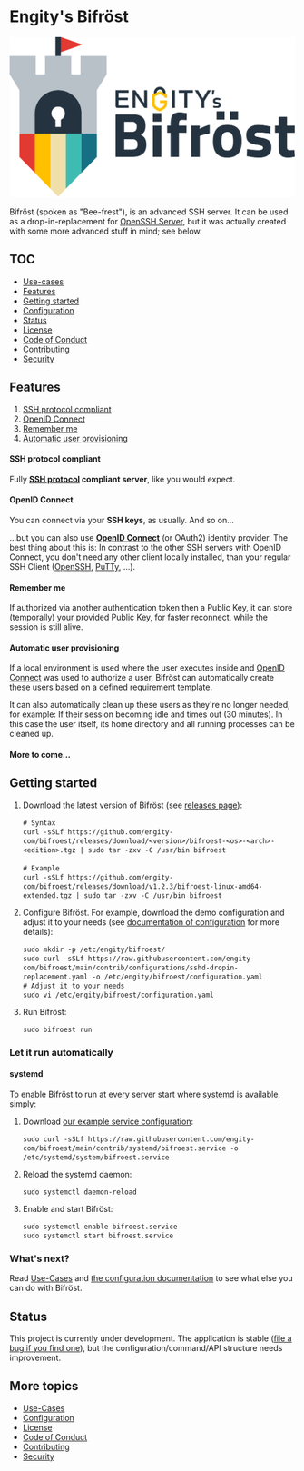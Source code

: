 # Engity's Bifröst

![Engity's Bifröst](docs/assets/logo-with-text.svg)

Bifröst (spoken as "Bee-frest"), is an advanced SSH server. It can be used as a drop-in-replacement for [OpenSSH Server](https://www.openssh.com/), but it was actually created with some more advanced stuff in mind; see below.

## TOC

* [Use-cases](https://bifroest.engity.org/latest/usecases/)
* [Features](#features)
* [Getting started](#getting-started)
* [Configuration](https://bifroest.engity.org/latest/reference/configuration/)
* [Status](#status)
* [License](LICENSE)
* [Code of Conduct](CODE_OF_CONDUCT.md)
* [Contributing](CONTRIBUTING.md)
* [Security](SECURITY.md)

## Features

1. [SSH protocol compliant](#ssh-protocol-compliant)
2. [OpenID Connect](#openid-connect)
3. [Remember me](#remember-me)
4. [Automatic user provisioning](#automatic-user-provisioning)

#### SSH protocol compliant

Fully **[SSH protocol](https://www.rfc-editor.org/rfc/rfc4253) compliant server**, like you would expect.

#### OpenID Connect
You can connect via your **SSH keys**, as usually. And so on...

...but you can also use **[OpenID Connect](https://openid.net/)** (or OAuth2) identity provider. The best thing about this is: In contrast to the other SSH servers with OpenID Connect, you don't need any other client locally installed, than your regular SSH Client ([OpenSSH](https://www.openssh.com/), [PuTTy](https://www.putty.org/), ...).

#### Remember me

If authorized via another authentication token then a Public Key, it can store (temporally) your provided Public Key, for faster reconnect, while the session is still alive.

#### Automatic user provisioning

If a local environment is used where the user executes inside and [OpenID Connect](#openid-connect) was used to authorize a user, Bifröst can automatically create these users based on a defined requirement template.

It can also automatically clean up these users as they're no longer needed, for example: If their session becoming idle and times out (30 minutes). In this case the user itself, its home directory and all running processes can be cleaned up.

#### More to come...

## Getting started

1. Download the latest version of Bifröst (see [releases page](https://github.com/engity-com/bifroest/releases)):
   ```shell
   # Syntax
   curl -sSLf https://github.com/engity-com/bifroest/releases/download/<version>/bifroest-<os>-<arch>-<edition>.tgz | sudo tar -zxv -C /usr/bin bifroest

   # Example
   curl -sSLf https://github.com/engity-com/bifroest/releases/download/v1.2.3/bifroest-linux-amd64-extended.tgz | sudo tar -zxv -C /usr/bin bifroest
   ```
2. Configure Bifröst. For example, download the demo configuration and adjust it to your needs (see [documentation of configuration](doc/configuration.md) for more details):
   ```shell
   sudo mkdir -p /etc/engity/bifroest/
   sudo curl -sSLf https://raw.githubusercontent.com/engity-com/bifroest/main/contrib/configurations/sshd-dropin-replacement.yaml -o /etc/engity/bifroest/configuration.yaml
   # Adjust it to your needs
   sudo vi /etc/engity/bifroest/configuration.yaml
   ```
3. Run Bifröst:
   ```shell
   sudo bifroest run
   ```

### Let it run automatically

#### systemd

To enable Bifröst to run at every server start where [systemd](https://wiki.archlinux.org/title/Systemd) is available, simply:
1. Download [our example service configuration](contrib/systemd/bifroest.service):
   ```shell
   sudo curl -sSLf https://raw.githubusercontent.com/engity-com/bifroest/main/contrib/systemd/bifroest.service -o /etc/systemd/system/bifroest.service
   ```
2. Reload the systemd daemon:
   ```shell
   sudo systemctl daemon-reload
   ```
3. Enable and start Bifröst:
   ```shell
   sudo systemctl enable bifroest.service
   sudo systemctl start bifroest.service
   ```

### What's next?

Read [Use-Cases](https://bifroest.engity.org/latest/usecases/) and [the configuration documentation](https://bifroest.engity.org/latest/reference/configuration/) to see what else you can do with Bifröst.

## Status

This project is currently under development. The application is stable ([file a bug if you find one](https://github.com/engity-com/bifroest/issues/new/choose)), but the configuration/command/API structure needs improvement.

## More topics
* [Use-Cases](https://bifroest.engity.org/latest/usecases/)
* [Configuration](https://bifroest.engity.org/latest/reference/configuration/)
* [License](LICENSE)
* [Code of Conduct](CODE_OF_CONDUCT.md)
* [Contributing](CONTRIBUTING.md)
* [Security](SECURITY.md)
